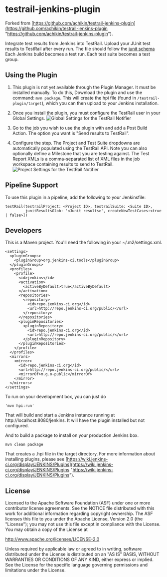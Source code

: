 testrail-jenkins-plugin
=======================

Forked from [https://github.com/achikin/testrail-jenkins-plugin](https://github.com/achikin/testrail-jenkins-plugin "https://github.com/achikin/testrail-jenkins-plugin").

Integrate test results from Jenkins into TestRail.
Upload your JUnit test results to TestRail after every run.
The file should follow the [junit schema](https://github.com/windyroad/JUnit-Schema/blob/master/JUnit.xsd)
Each Jenkins build becomes a test run.
Each test suite becomes a test group.

Using the Plugin
-----
1. This plugin is not yet available through the Plugin Manager. It must be installed manually. To do this, Download the plugin and use the command:
```mvn package```. This will create the hpi file (found in `/testrail-plugin/target`), which you can then upload to your Jenkins installation.

2. Once you install the plugin, you must configure the TestRail user in your Global Settings. 
![Global Settings for the TestRail Notifier](global-settings.PNG)

3. Go to the job you wish to use the plugin with and add a Post Build Action. The option you want is "Send results to TestRail".

4. Configure the step. The Project and Test Suite dropdowns are automatically populated using the TestRail API. Note you can also optionally define a Milestone that you are testing against. The Test Report XMLs is a comma-separated list of XML files in the job workspace containing results to send to TestRail.
![Project Settings for the TestRail Notifier](job-settings.PNG)

Pipeline Support
-----
To use this plugin in a pipeline, add the following to your Jenkinsfile:

```
testRail(testrailProject: <Project ID>, testrailSuite: <Suite ID>, 
         junitResultsGlob: '<Junit results>', createNewTestCases:<true | false>])
```

Developers
-----
This is a Maven project. You'll need the following in your ~/.m2/settings.xml.

    <settings>
      <pluginGroups>
        <pluginGroup>org.jenkins-ci.tools</pluginGroup>
      </pluginGroups>
      <profiles>
        <profile>
          <id>jenkins</id>
          <activation>
            <activeByDefault>true</activeByDefault>
          </activation>
          <repositories>
            <repository>
              <id>repo.jenkins-ci.org</id>
              <url>http://repo.jenkins-ci.org/public/</url>
            </repository>
          </repositories>
          <pluginRepositories>
            <pluginRepository>
              <id>repo.jenkins-ci.org</id>
              <url>http://repo.jenkins-ci.org/public/</url>
            </pluginRepository>
          </pluginRepositories>
        </profile>
      </profiles>
      <mirrors>
        <mirror>
          <id>repo.jenkins-ci.org</id>
          <url>http://repo.jenkins-ci.org/public/</url>
          <mirrorOf>m.g.o-public</mirrorOf>
        </mirror>
      </mirrors>
    </settings>
    
To run on your development box, you can just do

    'mvn hpi:run'
    
That will build and start a Jenkins instance running at http://localhost:8080/jenkins. It will have the plugin installed but not configured.


And to build a package to install on your production Jenkins box.

    mvn clean package
        
That creates a .hpi file in the target directory. For more information about installing plugins, please see [https://wiki.jenkins-ci.org/display/JENKINS/Plugins](https://wiki.jenkins-ci.org/display/JENKINS/Plugins "https://wiki.jenkins-ci.org/display/JENKINS/Plugins").



License
-------
Licensed to the Apache Software Foundation (ASF) under one
or more contributor license agreements.  See the NOTICE file
distributed with this work for additional information
regarding copyright ownership.  The ASF licenses this file
to you under the Apache License, Version 2.0 (the
"License"); you may not use this file except in compliance
with the License.  You may obtain a copy of the License at

  http://www.apache.org/licenses/LICENSE-2.0

Unless required by applicable law or agreed to in writing, software
distributed under the License is distributed on an "AS IS" BASIS,
WITHOUT WARRANTIES OR CONDITIONS OF ANY KIND, either express or implied.
See the License for the specific language governing permissions and
limitations under the License.
